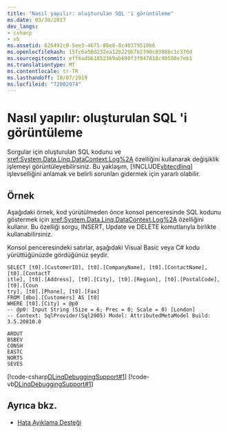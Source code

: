 ```yaml
---
title: "Nasıl yapılır: oluşturulan SQL 'i görüntüleme"
ms.date: 03/30/2017
dev_langs:
- csharp
- vb
ms.assetid: 626492c0-5ee3-4675-88e8-8c40379510b6
ms.openlocfilehash: 15fc6a50d232ea12b229b7b2790c0398bc1c370d
ms.sourcegitcommit: eff6adb61852369ab690f3f047818c90580e7eb1
ms.translationtype: MT
ms.contentlocale: tr-TR
ms.lasthandoff: 10/07/2019
ms.locfileid: "72002974"
---
```

# <a name="how-to-display-generated-sql"></a>Nasıl yapılır: oluşturulan SQL 'i görüntüleme
Sorgular için oluşturulan SQL kodunu ve <xref:System.Data.Linq.DataContext.Log%2A> özelliğini kullanarak değişiklik işlemeyi görüntüleyebilirsiniz. Bu yaklaşım, [!INCLUDE[vbtecdlinq](../../../../../../includes/vbtecdlinq-md.md)] işlevselliğini anlamak ve belirli sorunları gidermek için yararlı olabilir.  
  
## <a name="example"></a>Örnek  
 Aşağıdaki örnek, kod yürütülmeden önce konsol penceresinde SQL kodunu göstermek için <xref:System.Data.Linq.DataContext.Log%2A> özelliğini kullanır.  Bu özelliği sorgu, INSERT, Update ve DELETE komutlarıyla birlikte kullanabilirsiniz.  
  
 Konsol penceresindeki satırlar, aşağıdaki Visual Basic veya C# kodu yürüttüğünüzde gördüğünüz şeydir.  
  
```console  
SELECT [t0].[CustomerID], [t0].[CompanyName], [t0].[ContactName], [t0].[ContactT  
itle], [t0].[Address], [t0].[City], [t0].[Region], [t0].[PostalCode], [t0].[Coun  
try], [t0].[Phone], [t0].[Fax]  
FROM [dbo].[Customers] AS [t0]  
WHERE [t0].[City] = @p0  
-- @p0: Input String (Size = 6; Prec = 0; Scale = 0) [London]  
-- Context: SqlProvider(Sql2005) Model: AttributedMetaModel Build: 3.5.20810.0  
```  
  
```console  
AROUT  
BSBEV  
CONSH  
EASTC  
NORTS  
SEVES  
```  
  
 [!code-csharp[DLinqDebuggingSupport#1](../../../../../../samples/snippets/csharp/VS_Snippets_Data/DLinqDebuggingSupport/cs/Program.cs#1)]
 [!code-vb[DLinqDebuggingSupport#1](../../../../../../samples/snippets/visualbasic/VS_Snippets_Data/DLinqDebuggingSupport/vb/Module1.vb#1)]  
  
## <a name="see-also"></a>Ayrıca bkz.

- [Hata Ayıklama Desteği](debugging-support.md)
